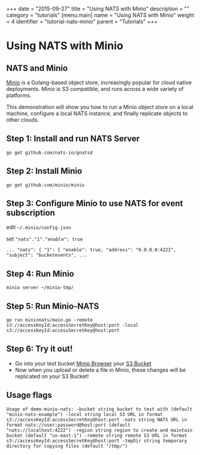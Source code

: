 +++
date = "2015-09-27"
title = "Using NATS with Minio"
description = ""
category = "tutorials"
[menu.main]
  name = "Using NATS with Minio"
  weight = 4
  identifier = "tutorial-nats-minio"
  parent = "Tutorials"
+++

# Using NATS with Minio

## NATS and Minio
[Minio](www.minio.io) is a Golang-based object store, increasingly popular for cloud native deployments. Minio is S3 compatible, and runs across a wide variety of platforms.

This demonstration will show you how to run a Minio object store on a local machine, configure a local NATS instance, and finally replicate objects to other clouds.

## Step 1: Install and run NATS Server
`go get github.com/nats-io/gnatsd`

## Step 2: Install Minio
`go get github.com/minio/minio`

## Step 3: Configure Minio to use NATS for event subscription
edit `~/.minio/config.json`

set `"nats"."1"."enable": true`

`...
"nats": {
    "1": {
        "enable": true,
        "address": "0.0.0.0:4222",
        "subject": "bucketevents",
...`

## Step 4: Run Minio
`minio server ~/minio-tmp/`

## Step 5: Run Minio-NATS
`go run minionats/main.go -remote s3://accessKeyId:accessSecretKey@host:port -local s3://accessKeyId:accessSecretKey@host:port`

## Step 6: Try it out!
* Go into your test bucket [Minio Browser](http://localhost:9000/minio/minio-nats-example/) your [S3 Bucket](https://console.aws.amazon.com/s3/buckets/minio-nats-example)
* Now when you upload or delete a file in Minio, these changes will be replicated on your S3 Bucket!

## Usage flags
`Usage of demo-minio-nats:
  -bucket string
    	bucket to test with (default "minio-nats-example")
  -local string
    	local S3 URL in format s3://accessKeyId:accessSecretKey@host:port
  -nats string
    	NATS URL in format nats://user:password@host:port (default "nats://localhost:4222")
  -region string
    	region to create and maintain bucket (default "us-east-1")
  -remote string
    	remote S3 URL in format s3://accessKeyId:accessSecretKey@host:port
  -tmpDir string
    	temporary directory for copying files (default "/tmp/")`
